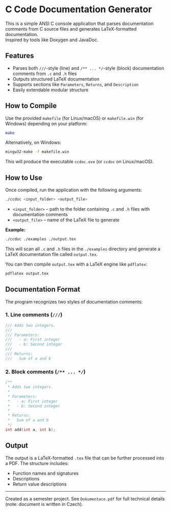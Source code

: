 # C Code Documentation Generator

This is a simple ANSI C console application that parses documentation comments from C source files and generates LaTeX-formatted documentation.  
Inspired by tools like Doxygen and JavaDoc.

## Features

- Parses both `///`-style (line) and `/** ... */`-style (block) documentation comments from `.c` and `.h` files
- Outputs structured LaTeX documentation
- Supports sections like `Parameters`, `Returns`, and `Description`
- Easily extendable modular structure

## How to Compile

Use the provided `makefile` (for Linux/macOS) or `makefile.win` (for Windows) depending on your platform:

```bash
make
```

Alternatively, on Windows:

```bash
mingw32-make -f makefile.win
```

This will produce the executable `ccdoc.exe` (or `ccdoc` on Linux/macOS).

## How to Use

Once compiled, run the application with the following arguments:

```bash
./ccdoc <input_folder> <output_file>
```

- `<input_folder>` – path to the folder containing `.c` and `.h` files with documentation comments  
- `<output_file>` – name of the LaTeX file to generate

**Example:**

```bash
./ccdoc ./examples ./output.tex
```

This will scan all `.c` and `.h` files in the `./examples` directory and generate a LaTeX documentation file called `output.tex`.

You can then compile `output.tex` with a LaTeX engine like `pdflatex`:

```bash
pdflatex output.tex
```

## Documentation Format

The program recognizes two styles of documentation comments:

### 1. Line comments (`///`)

```c
/// Adds two integers.
///
/// Parameters:
///   - a: First integer
///   - b: Second integer
///
/// Returns:
///   Sum of a and b
```

### 2. Block comments (`/** ... */`)

```c
/**
 * Adds two integers.
 *
 * Parameters:
 *   - a: First integer
 *   - b: Second integer
 *
 * Returns:
 *   Sum of a and b
 */
int add(int a, int b);
```

## Output

The output is a LaTeX-formatted `.tex` file that can be further processed into a PDF. The structure includes:

- Function names and signatures
- Descriptions
- Return value descriptions

---

Created as a semester project. See `Dokumentace.pdf` for full technical details (note: document is written in Czech).
